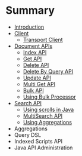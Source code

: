 # Summary

* [Introduction](README.md)
* [Client](client.md)
  * [Transport Client](client/transport-client.md)
* [Document APIs](document-apis.md)
  * [Index API](document-apis/index-api.md)
  * [Get API](document-apis/get-api.md)
  * [Delete API](document-apis/delete-api.md)
  * [Delete By Query API](document-apis/delete-by-query-api.md)
  * [Update API](document-apis/update-api.md)
  * [Multi Get API](document-apis/multi-get-api.md)
  * [Bulk API](document-apis/bulk-api.md)
  * [Using Bulk Processor](document-apis/using-bulk-processor.md)
* [Search API](search-api.md)
  * [Using scrolls in Java](search-api/using-scrolls-in-java.md)
  * [MultiSearch API](search-api/multisearch-api.md)
  * [Using Aggregations](search-api/using-aggregations.md)
* Aggregations
* Query DSL
* Indexed Scripts API
* Java API Administration

